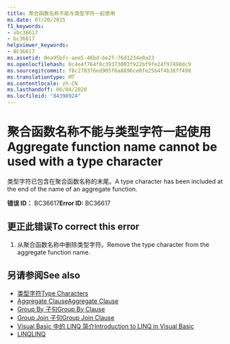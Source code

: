 ```yaml
---
title: 聚合函数名称不能与类型字符一起使用
ms.date: 07/20/2015
f1_keywords:
- vbc36617
- bc36617
helpviewer_keywords:
- BC36617
ms.assetid: 0ea95bfc-aee5-46bd-be2f-76d1234e0a23
ms.openlocfilehash: bc4e4f764f8c39373003f922bf9fe24f97498dc9
ms.sourcegitcommit: f8c270376ed905f6a8896ce0fe25b4f4b38ff498
ms.translationtype: MT
ms.contentlocale: zh-CN
ms.lasthandoff: 06/04/2020
ms.locfileid: "84398924"
---
```

# <a name="aggregate-function-name-cannot-be-used-with-a-type-character"></a><span data-ttu-id="56ed5-102">聚合函数名称不能与类型字符一起使用</span><span class="sxs-lookup"><span data-stu-id="56ed5-102">Aggregate function name cannot be used with a type character</span></span>
<span data-ttu-id="56ed5-103">类型字符已包含在聚合函数名称的末尾。</span><span class="sxs-lookup"><span data-stu-id="56ed5-103">A type character has been included at the end of the name of an aggregate function.</span></span>  
  
 <span data-ttu-id="56ed5-104">**错误 ID：** BC36617</span><span class="sxs-lookup"><span data-stu-id="56ed5-104">**Error ID:** BC36617</span></span>  
  
## <a name="to-correct-this-error"></a><span data-ttu-id="56ed5-105">更正此错误</span><span class="sxs-lookup"><span data-stu-id="56ed5-105">To correct this error</span></span>  
  
1. <span data-ttu-id="56ed5-106">从聚合函数名称中删除类型字符。</span><span class="sxs-lookup"><span data-stu-id="56ed5-106">Remove the type character from the aggregate function name.</span></span>  
  
## <a name="see-also"></a><span data-ttu-id="56ed5-107">另请参阅</span><span class="sxs-lookup"><span data-stu-id="56ed5-107">See also</span></span>

- [<span data-ttu-id="56ed5-108">类型字符</span><span class="sxs-lookup"><span data-stu-id="56ed5-108">Type Characters</span></span>](../programming-guide/language-features/data-types/type-characters.md)
- [<span data-ttu-id="56ed5-109">Aggregate Clause</span><span class="sxs-lookup"><span data-stu-id="56ed5-109">Aggregate Clause</span></span>](../language-reference/queries/aggregate-clause.md)
- [<span data-ttu-id="56ed5-110">Group By 子句</span><span class="sxs-lookup"><span data-stu-id="56ed5-110">Group By Clause</span></span>](../language-reference/queries/group-by-clause.md)
- [<span data-ttu-id="56ed5-111">Group Join 子句</span><span class="sxs-lookup"><span data-stu-id="56ed5-111">Group Join Clause</span></span>](../language-reference/queries/group-join-clause.md)
- [<span data-ttu-id="56ed5-112">Visual Basic 中的 LINQ 简介</span><span class="sxs-lookup"><span data-stu-id="56ed5-112">Introduction to LINQ in Visual Basic</span></span>](../programming-guide/language-features/linq/introduction-to-linq.md)
- [<span data-ttu-id="56ed5-113">LINQ</span><span class="sxs-lookup"><span data-stu-id="56ed5-113">LINQ</span></span>](../programming-guide/language-features/linq/index.md)
